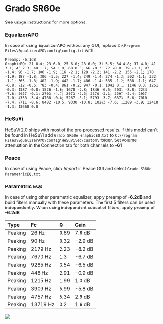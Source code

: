 # Grado SR60e
See [usage instructions](https://github.com/jaakkopasanen/AutoEq#usage) for more options.

### EqualizerAPO
In case of using EqualizerAPO without any GUI, replace `C:\Program Files\EqualizerAPO\config\config.txt`
with:
```
Preamp: -6.1dB
GraphicEQ: 21 0.0; 23 6.0; 25 6.0; 28 6.0; 31 5.5; 34 4.8; 37 4.0; 41 3.1; 45 2.3; 49 1.7; 54 1.0; 60 0.3; 66 -0.3; 72 -0.8; 79 -1.1; 87 -1.4; 96 -1.7; 106 -1.9; 116 -2.1; 128 -2.2; 141 -2.2; 155 -2.1; 170 -1.9; 187 -1.8; 206 -1.5; 227 -1.4; 249 -1.4; 274 -1.3; 302 -1.1; 332 -1.1; 365 -1.8; 402 -1.9; 442 -1.7; 486 -1.4; 535 -1.2; 588 -1.1; 647 -0.8; 712 -0.6; 783 -0.4; 861 -0.2; 947 -0.1; 1042 0.1; 1146 0.0; 1261 -0.3; 1387 -0.8; 1526 -1.6; 1678 -2.8; 1846 -6.5; 2031 -8.8; 2234 -7.8; 2457 -6.1; 2703 -4.7; 2973 -3.5; 3270 -3.1; 3597 -5.4; 3957 -7.0; 4353 -3.4; 4788 -0.8; 5267 -3.1; 5793 -3.7; 6373 -5.6; 7010 -7.4; 7711 -8.6; 8482 -10.5; 9330 -10.8; 10263 -7.6; 11289 -3.9; 12418 -1.3; 13660 0.0
```

### HeSuVi
HeSuVi 2.0 ships with most of the pre-processed results. If this model can't be found in HeSuVi add
`Grado SR60e GraphicEQ.txt` to `C:\Program Files\EqualizerAPO\config\HeSuVi\eq\custom\` folder.
Set volume attenuation in the Connection tab for both channels to **-61**

### Peace
In case of using Peace, click *Import* in Peace GUI and select `Grado SR60e ParametricEQ.txt`.

### Parametric EQs
In case of using other parametric equalizer, apply preamp of **-6.2dB** and build filters manually
with these parameters. The first 5 filters can be used independently.
When using independent subset of filters, apply preamp of **-6.2dB**.

| Type    | Fc       |    Q | Gain    |
|:--------|:---------|:-----|:--------|
| Peaking | 26 Hz    | 0.69 | 7.6 dB  |
| Peaking | 90 Hz    | 0.32 | -2.9 dB |
| Peaking | 2179 Hz  | 2.23 | -8.2 dB |
| Peaking | 7670 Hz  | 1.3  | -6.7 dB |
| Peaking | 9285 Hz  | 3.54 | -6.5 dB |
| Peaking | 448 Hz   | 2.91 | -0.9 dB |
| Peaking | 1215 Hz  | 1.99 | 1.3 dB  |
| Peaking | 3909 Hz  | 5.99 | -5.8 dB |
| Peaking | 4757 Hz  | 5.34 | 2.9 dB  |
| Peaking | 13719 Hz | 3.2  | 1.6 dB  |

![](https://raw.githubusercontent.com/jaakkopasanen/AutoEq/master/results/rtings/avg/Grado%20SR60e/Grado%20SR60e.png)